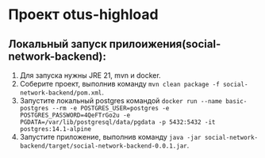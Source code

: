 # Проект otus-highload

## Локальный запуск прилоижения(social-network-backend):

1. Для запуска нужны JRE 21, mvn и docker.
2. Соберите проект, выполнив команду ```mvn clean package -f social-network-backend/pom.xml```.
3. Запустите локальный postgres командой ```docker run --name basic-postgres --rm -e POSTGRES_USER=postgres -e POSTGRES_PASSWORD=4QeFTrGo2u -e PGDATA=/var/lib/postgresql/data/pgdata -p 5432:5432 -it postgres:14.1-alpine```
4. Запустите приложение, выполнив команду ```java -jar social-network-backend/target/social-network-backend-0.0.1.jar```. 
